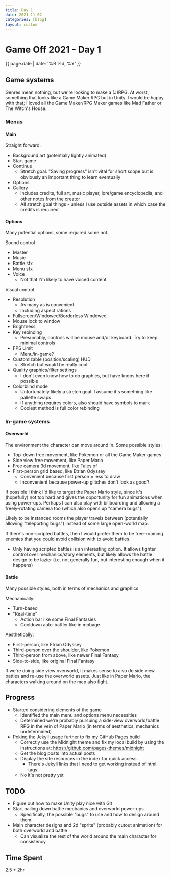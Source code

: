 ```yaml
---
title: Day 1
date: 2021-11-02
categories: [blog]
layout: custom
---
```

# Game Off 2021 - Day 1
{{ page.date | date: '%B %d, %Y' }}

## Game systems

Genres mean nothing, but we're looking to make a (J)RPG. At worst, something that looks like a Game Maker RPG but in Unity.
I would be happy with that; I loved all the Game Maker/RPG Maker games like Mad Father or The Witch's House.

### Menus

#### Main

Straight forward.
- Background art (potentially lightly animated)
- Start game
- Continue
  - Stretch goal. "Saving progress" isn't vital for short scope but is obviously an important thing to learn eventually
- Options
- Gallery
  - Includes credits, full art, music player, lore/game encyclopedia, and other notes from the creator
  - All stretch goal things - unless I use outside assets in which case the credits is required

#### Options

Many potential options, some required some not.

Sound control
- Master
- Music
- Battle sfx
- Menu sfx
- Voice
  - Not that I'm likely to have voiced content

Visual control
- Resolution
  - As many as is convenient
  - Including aspect rations
- Fullscreen/Windowed/Borderless Windowed
- Mouse lock to window
- Brightness
- Key rebinding
  - Presumably, controls will be mouse and/or keyboard. Try to keep minimal controls
- FPS Limit
  - Menu/in-game?
- Customizable (position/scaling) HUD
  - Stretch but would be really cool
- Quality graphics/filter settings
  - I don't even know how to do graphics, but have knobs here if possible
- Colorblind mode
  - Unfortunately likely a stretch goal. I assume it's something like pallette swaps
  - If anything requires colors, also should have symbols to mark
  - Coolest method is full color rebinding

### In-game systems

#### Overworld

The environment the character can move around in. Some possible styles:

- Top-down free movement, like Pokemon or all the Game Maker games
- Side view free movement, like Paper Mario
- Free camera 3d movement, like Tales of
- First-person grid based, like Etrian Odyssey
  - Convenient because first person = less to draw
  - Inconvenient because power-up glitches don't look as good? 

If possible I think I'd like to target the Paper Mario style, since it's (hopefully) not too hard and gives the opportunity for fun animations when using power-ups.
Perhaps I can also play with billboarding and allowing a freely-rotating camera too (which also opens up "camera bugs").

Likely to be instanced rooms the player travels between (potentially allowing "teleporting bugs") instead of some large open-world map.

If there's non-scripted battles, then I would prefer them to be free-roaming enemies that you could avoid collision with to avoid battles.
- Only having scripted battles is an interesting option. It allows tighter control over mechanics/story elements, but likely allows the battle design to be lazier (i.e. not generally fun, but interesting enough when it happens)

#### Battle

Many possible styles, both in terms of mechanics and graphics

Mechanically:
- Turn-based
- "Real-time"
  - Action bar like some Final Fantasies
  - Cooldown auto-battler like in mobage


Aesthetically:
- First-person, like Etrian Odyssey
- Third-person over the shoulder, like Pokemon
- Third-person from above, like newer Final Fantasy
- Side-to-side, like original Final Fantasy

If we're doing side view overworld, it makes sense to also do side view battles and re-use the overworld assets. Just like in Paper Mario, the characters walking around on the map also fight.

## Progress

- Started considering elements of the game
  - Identified the main menu and options menu necessities
  - Determined we're probably pursuing a side-view overworld/battle RPG in the vein of Paper Mario (in terms of aesthetics, mechanics undetermined)
- Poking the Jekyll usage further to fix my GitHub Pages build
  - Correctly use the Midnight theme and fix my local build by using the instructions at: https://github.com/pages-themes/midnight
  - Get the blog posts into actual posts 
  - Display the site resources in the index for quick access
    - There's Jekyll links that I need to get working instead of html tags
  - No it's not pretty yet

## TODO

- Figure out how to make Unity play nice with Git
- Start nailing down battle mechanics and overworld power-ups
  - Specifically, the possible "bugs" to use and how to design around them
- Main character designs and 2d "sprite" (probably cutout animation) for both overworld and battle
  - Can visualize the rest of the world around the main character for consistency

## Time Spent

2.5 + 2hr